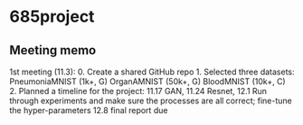 # 685project
 
## Meeting memo
1st meeting (11.3):
	0. Create a shared GitHub repo
	1. Selected three datasets: 
		PneumoniaMNIST 	(1k+, G)
		OrganAMNIST 	(50k+, G)
		BloodMNIST 		(10k+, C)
	2. Planned a timeline for the project:
		11.17 GAN,
		11.24 Resnet,
		12.1 Run through experiments and make sure the processes are all correct; fine-tune the hyper-parameters
		12.8 final report due
